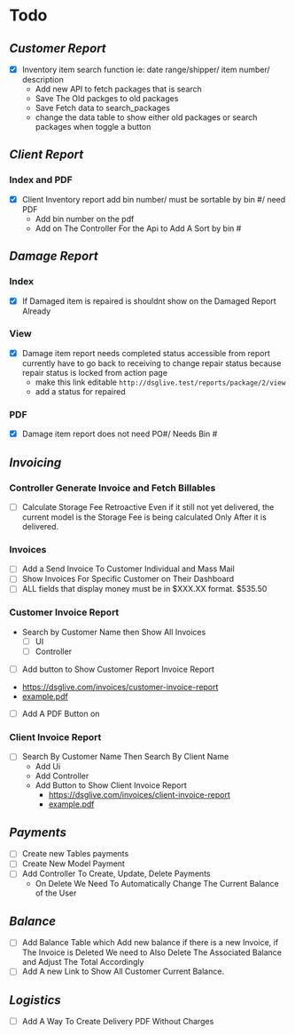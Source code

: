 # Todo
## ***Customer Report***
- [x] Inventory item search function ie: date range/shipper/ item number/ description
  - Add new API to fetch packages that is search
  - Save The Old packges to old packages
  - Save Fetch data to search_packages 
  - change the data table to show either old packages or search packages when toggle a button

## ***Client Report***
### Index and PDF
- [x] Client Inventory report add bin number/ must be sortable by bin #/ need PDF
  - Add bin number on the pdf
  - Add on The Controller For the Api to Add A Sort by bin #

## ***Damage Report***
### Index
- [x] If Damaged item is repaired is shouldnt show on the Damaged Report Already
### View
- [x] Damage item report needs completed status accessible from report currently have to go back to receiving to change repair status because repair status is locked from action page
  - make this link editable `http://dsglive.test/reports/package/2/view` 
  - add a status for repaired
### PDF
- [x] Damage item report does not need PO#/ Needs Bin #


## ***Invoicing***

### Controller Generate Invoice and Fetch Billables
- [  ] Calculate Storage Fee Retroactive Even if it still not yet delivered, the current model is the Storage Fee is being calculated Only After it is delivered.

### Invoices
- [  ] Add a Send Invoice To Customer Individual and Mass Mail
- [  ] Show Invoices For Specific Customer on Their Dashboard
- [  ] ALL fields that display money must be in $XXX.XX format. $535.50 

### Customer Invoice Report
- Search by Customer Name then Show All Invoices
  - [  ] UI
  - [  ] Controller
- [  ]  Add button to Show Customer Report Invoice Report
  - https://dsglive.com/invoices/customer-invoice-report
  - [example.pdf](./z-resources/customer-invoice-report.pdf) 
- [  ] Add A PDF Button on 
### Client Invoice Report
- [  ] Search By Customer Name Then Search By Client Name
  - Add Ui
  - Add Controller
  - Add Button to Show Client Invoice Report
    - https://dsglive.com/invoices/client-invoice-report
    - [example.pdf](./z-resources/client-invoice-report.pdf) 

## ***Payments***
- [ ] Create new Tables payments
- [ ] Create New Model Payment
- [ ] Add Controller To Create, Update, Delete Payments
  - On Delete We Need To Automatically Change The Current Balance of the User

## ***Balance***
- [ ] Add Balance Table which Add new balance if there is a new Invoice, if The Invoice is Deleted We need to Also Delete The Associated Balance and Adjust The Total Accordingly
- [ ] Add A new Link to Show All Customer Current Balance.

## ***Logistics***
- [ ] Add A Way To Create Delivery PDF Without Charges


